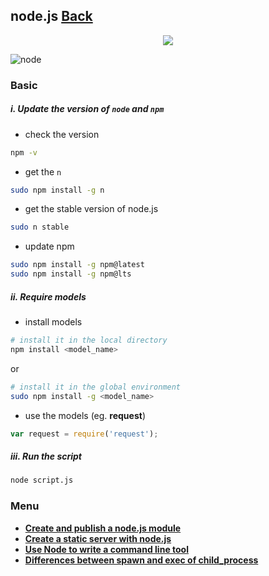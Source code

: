 ## node.js [Back](./../Framework.md)

<p align="center">
    <img src="./node.png" />
</p>

![node](https://aleen42.github.io/badges/src/node.svg)

### Basic

##### i. Update the version of `node` and `npm`

- check the version

```sh
npm -v
```

- get the `n`

```sh
sudo npm install -g n
```

- get the stable version of node.js

```sh
sudo n stable
```

- update npm

```sh
sudo npm install -g npm@latest
sudo npm install -g npm@lts
```

##### ii. Require models

- install models

```sh
# install it in the local directory
npm install <model_name>
```
or

```sh
# install it in the global environment
sudo npm install -g <model_name>
```

- use the models (eg. **request**)

```js
var request = require('request');
```

##### iii. Run the script

```sh
node script.js
```

### Menu

- [**Create and publish a node.js module**](./npm/npm.md)
- [**Create a static server with node.js**](./static_server/static_server.md)
- [**Use Node to write a command line tool**](./cmd/cmd.md)
- [**Differences between spawn and exec of child_process**](./child_process/child_process.md)